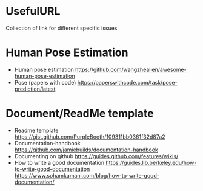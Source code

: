 # UsefulURL
Collection of link for different specific issues


# Human Pose Estimation
* Human pose estimation
 https://github.com/wangzheallen/awesome-human-pose-estimation
* Pose (papers with code)
 https://paperswithcode.com/task/pose-prediction/latest


# Document/ReadMe template
* Readme template
https://gist.github.com/PurpleBooth/109311bb0361f32d87a2
* Documentation-handbook
https://github.com/jamiebuilds/documentation-handbook
* Documenting on github
https://guides.github.com/features/wikis/
* How to write a good documentation
https://guides.lib.berkeley.edu/how-to-write-good-documentation
https://www.sohamkamani.com/blog/how-to-write-good-documentation/